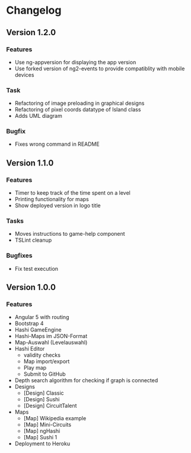 # Changelog

## Version 1.2.0

### Features

* Use ng-appversion for displaying the app version
* Use forked version of ng2-events to provide compatiblity with mobile devices

### Task

* Refactoring of image preloading in graphical designs
* Refactoring of pixel coords datatype of Island class
* Adds UML diagram

### Bugfix

* Fixes wrong command in README

## Version 1.1.0

### Features

* Timer to keep track of the time spent on a level
* Printing functionality for maps
* Show deployed version in logo title

### Tasks

* Moves instructions to game-help component
* TSLint cleanup

### Bugfixes

* Fix test execution

## Version 1.0.0

### Features

* Angular 5 with routing
* Bootstrap 4
* Hashi GameEngine
* Hashi-Maps im JSON-Format
* Map-Auswahl (Levelauswahl)
* Hashi Editor
  * validity checks
  * Map import/export
  * Play map
  * Submit to GitHub
* Depth search algorithm for checking if graph is connected
* Designs
  * [Design] Classic
  * [Design] Sushi
  * [Design] CircuitTalent
* Maps
  * [Map] Wikipedia example
  * [Map] Mini-Circuits
  * [Map] ngHashi
  * [Map] Sushi 1
* Deployment to Heroku

